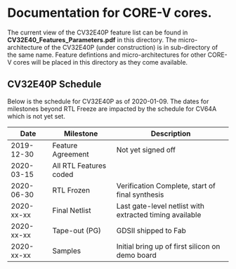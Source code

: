 # Documentation for CORE-V cores.

The current view of the CV32E40P feature list can be found in **CV32E40_Features_Parameters.pdf** in this directory.  The micro-architecture of the CV32E40P (under construction) is in sub-directory of the same name.   Feature defintions and micro-architectures for other CORE-V cores will be placed in this directory as they come available.

## CV32E40P Schedule
Below is the schedule for CV32E40P as of 2020-01-09.  The dates for milestones beyond RTL Freeze are impacted by the schedule for CV64A which is not yet set.

| Date | Milestone | Description |
|------|-----------|-------------|
| 2019-12-30 | Feature Agreement | Not yet signed off |
| 2020-03-15 | All RTL Features coded | |
| 2020-06-30 | RTL Frozen | Verification Complete, start of final synthesis |
| 2020-xx-xx | Final Netlist | Last gate-level netlist with extracted timing available |
| 2020-xx-xx | Tape-out (PG) | GDSII shipped to Fab |
| 2020-xx-xx | Samples | Initial bring up of first silicon on demo board |

